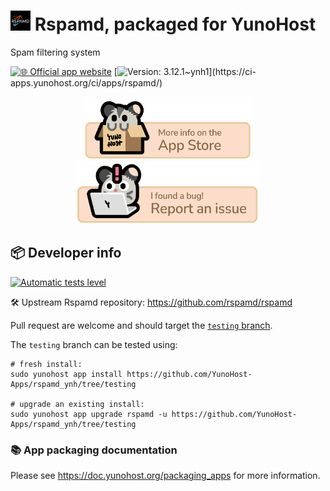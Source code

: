 <!--
N.B.: This README was automatically generated by <https://github.com/YunoHost/apps_tools/blob/main/readme_generator>
It shall NOT be edited by hand.
-->

<h1>
  <img src="https://raw.githubusercontent.com/YunoHost/apps/main/logos/rspamd.png" width="32px" alt="Logo of Rspamd">
  Rspamd, packaged for YunoHost
</h1>

Spam filtering system

[![🌐 Official app website](https://img.shields.io/badge/Official_app_website-darkgreen?style=for-the-badge)](https://rspamd.com/)
[![Version: 3.12.1~ynh1](https://img.shields.io/badge/Version-3.12.1~ynh1-rgb(18,138,11)?style=for-the-badge)](https://ci-apps.yunohost.org/ci/apps/rspamd/)

<div align="center">
<a href="https://apps.yunohost.org/app/rspamd"><img height="100px" src="https://github.com/YunoHost/yunohost-artwork/raw/refs/heads/main/badges/neopossum-badges/badge_more_info_on_the_appstore.svg"/></a>
<a href="https://github.com/YunoHost-Apps/rspamd_ynh/issues"><img height="100px" src="https://github.com/YunoHost/yunohost-artwork/raw/refs/heads/main/badges/neopossum-badges/badge_report_an_issue.svg"/></a>
</div>

## 📦 Developer info

[![Automatic tests level](https://apps.yunohost.org/badge/cilevel/rspamd)](https://ci-apps.yunohost.org/ci/apps/rspamd/)

🛠️ Upstream Rspamd repository: <https://github.com/rspamd/rspamd>

Pull request are welcome and should target the [`testing` branch](https://github.com/YunoHost-Apps/rspamd_ynh/tree/testing).

The `testing` branch can be tested using:
```
# fresh install:
sudo yunohost app install https://github.com/YunoHost-Apps/rspamd_ynh/tree/testing

# upgrade an existing install:
sudo yunohost app upgrade rspamd -u https://github.com/YunoHost-Apps/rspamd_ynh/tree/testing
```

### 📚 App packaging documentation

Please see <https://doc.yunohost.org/packaging_apps> for more information.